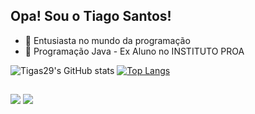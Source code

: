 ## Opa! Sou o Tiago Santos!
- 🔭 Entusiasta no mundo da programação
- 🌱 Programação Java - Ex Aluno no INSTITUTO PROA

![Tigas29's GitHub stats](https://github-readme-stats.vercel.app/api?username=Tigas29&theme=dark&show_icon=true)
[![Top Langs](https://github-readme-stats.vercel.app/api/top-langs/?username=Tigas29&theme=dark&show_icon=true)](https://github.com/anuraghazra/github-readme-stats)
##
  <div>
<a href="https://www.instagram.com/_santostiagoo" target="_blank"><img src="https://img.shields.io/badge/Instagram-E4405F?style=for-the-badge&logo=instagram&logoColor=white" target="_blank"></a>
  <a href="https://www.linkedin.com/in/tiago-santos-75b684232/" target="_blank"><img src="https://img.shields.io/badge/LinkedIn-0077B5?style=for-the-badge&logo=linkedin&logoColor=white" target="_blank"></a>
  </div>
